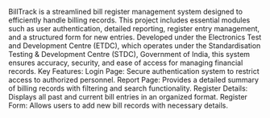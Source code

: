 BillTrack is a streamlined bill register management system designed to efficiently handle billing records. This project includes essential modules such as user authentication, detailed reporting, register entry management, and a structured form for new entries. Developed under the Electronics Test and Development Centre (ETDC), which operates under the Standardisation Testing & Development Centre (STDC), Government of India, this system ensures accuracy, security, and ease of access for managing financial records.
Key Features:
Login Page: Secure authentication system to restrict access to authorized personnel.
Report Page: Provides a detailed summary of billing records with filtering and search functionality.
Register Details: Displays all past and current bill entries in an organized format.
Register Form: Allows users to add new bill records with necessary details.
